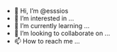 - 👋 Hi, I’m @esssios
- 👀 I’m interested in ...
- 🌱 I’m currently learning ...
- 💞️ I’m looking to collaborate on ...
- 📫 How to reach me ...

<!---
esssios/esssios is a ✨ special ✨ repository because its `README.md` (this file) appears on your GitHub profile.
You can click the Preview link to take a look at your changes.
--->
